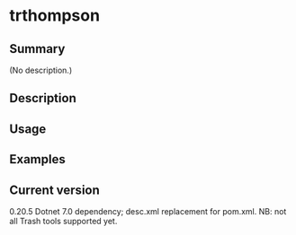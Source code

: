 # trthompson

## Summary

(No description.)

## Description

## Usage

## Examples

## Current version

0.20.5 Dotnet 7.0 dependency; desc.xml replacement for pom.xml. NB: not all Trash tools supported yet.
